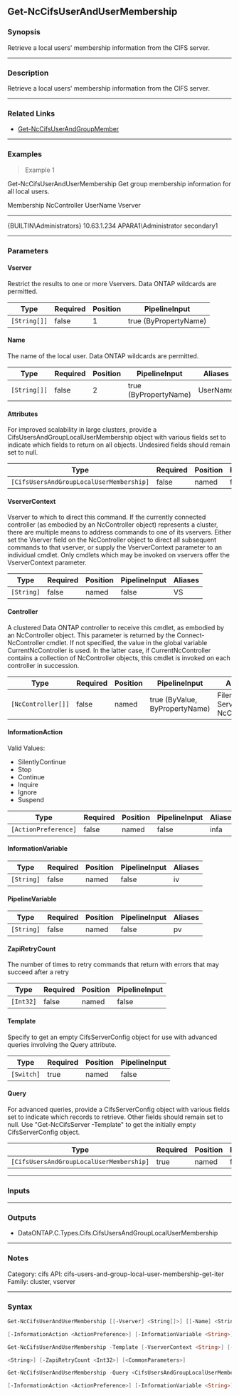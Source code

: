 Get-NcCifsUserAndUserMembership
-------------------------------

### Synopsis
Retrieve a local users' membership information from the CIFS server.

---

### Description

Retrieve a local users' membership information from the CIFS server.

---

### Related Links
* [Get-NcCifsUserAndGroupMember](Get-NcCifsUserAndGroupMember)

---

### Examples
> Example 1

Get-NcCifsUserAndUserMembership
Get group membership information for all local users.

Membership                    NcController                  UserName                      Vserver
----------                    ------------                  --------                      -------
{BUILTIN\Administrators}      10.63.1.234                   APARA1\Administrator          secondary1

---

### Parameters
#### **Vserver**
Restrict the results to one or more Vservers. Data ONTAP wildcards are permitted.

|Type        |Required|Position|PipelineInput        |
|------------|--------|--------|---------------------|
|`[String[]]`|false   |1       |true (ByPropertyName)|

#### **Name**
The name of the local user. Data ONTAP wildcards are permitted.

|Type        |Required|Position|PipelineInput        |Aliases |
|------------|--------|--------|---------------------|--------|
|`[String[]]`|false   |2       |true (ByPropertyName)|UserName|

#### **Attributes**
For improved scalability in large clusters, provide a CifsUsersAndGroupLocalUserMembership object with various fields set to indicate which fields to return on all objects.  Undesired fields should remain set to null.

|Type                                    |Required|Position|PipelineInput|
|----------------------------------------|--------|--------|-------------|
|`[CifsUsersAndGroupLocalUserMembership]`|false   |named   |false        |

#### **VserverContext**
Vserver to which to direct this command.  If the currently connected controller (as embodied by an NcController object) represents a cluster, there are multiple means to address commands to one of its vservers.  Either set the Vserver field on the NcController object to direct all subsequent commands to that vserver, or supply the VserverContext parameter to an individual cmdlet.  Only cmdlets which may be invoked on vservers offer the VserverContext parameter.

|Type      |Required|Position|PipelineInput|Aliases|
|----------|--------|--------|-------------|-------|
|`[String]`|false   |named   |false        |VS     |

#### **Controller**
A clustered Data ONTAP controller to receive this cmdlet, as embodied by an NcController object.  This parameter is returned by the Connect-NcController cmdlet.  If not specified, the value in the global variable CurrentNcController is used.  In the latter case, if CurrentNcController contains a collection of NcController objects, this cmdlet is invoked on each controller in succession.

|Type              |Required|Position|PipelineInput                 |Aliases                          |
|------------------|--------|--------|------------------------------|---------------------------------|
|`[NcController[]]`|false   |named   |true (ByValue, ByPropertyName)|Filer<br/>Server<br/>NcController|

#### **InformationAction**

Valid Values:

* SilentlyContinue
* Stop
* Continue
* Inquire
* Ignore
* Suspend

|Type                |Required|Position|PipelineInput|Aliases|
|--------------------|--------|--------|-------------|-------|
|`[ActionPreference]`|false   |named   |false        |infa   |

#### **InformationVariable**

|Type      |Required|Position|PipelineInput|Aliases|
|----------|--------|--------|-------------|-------|
|`[String]`|false   |named   |false        |iv     |

#### **PipelineVariable**

|Type      |Required|Position|PipelineInput|Aliases|
|----------|--------|--------|-------------|-------|
|`[String]`|false   |named   |false        |pv     |

#### **ZapiRetryCount**
The number of times to retry commands that return with errors that may succeed after a retry

|Type     |Required|Position|PipelineInput|
|---------|--------|--------|-------------|
|`[Int32]`|false   |named   |false        |

#### **Template**
Specify to get an empty CifsServerConfig object for use with advanced queries involving the Query attribute.

|Type      |Required|Position|PipelineInput|
|----------|--------|--------|-------------|
|`[Switch]`|true    |named   |false        |

#### **Query**
For advanced queries, provide a CifsServerConfig object with various fields set to indicate which records to retrieve.  Other fields should remain set to null.  Use "Get-NcCifsServer -Template" to get the initially empty CifsServerConfig object.

|Type                                    |Required|Position|PipelineInput|
|----------------------------------------|--------|--------|-------------|
|`[CifsUsersAndGroupLocalUserMembership]`|true    |named   |false        |

---

### Inputs

---

### Outputs
* DataONTAP.C.Types.Cifs.CifsUsersAndGroupLocalUserMembership

---

### Notes
Category: cifs
API: cifs-users-and-group-local-user-membership-get-iter
Family: cluster, vserver

---

### Syntax
```PowerShell
Get-NcCifsUserAndUserMembership [[-Vserver] <String[]>] [[-Name] <String[]>] [-Attributes <CifsUsersAndGroupLocalUserMembership>] [-VserverContext <String>] [-Controller <NcController[]>] 
```
```PowerShell
[-InformationAction <ActionPreference>] [-InformationVariable <String>] [-PipelineVariable <String>] [-ZapiRetryCount <Int32>] [<CommonParameters>]
```
```PowerShell
Get-NcCifsUserAndUserMembership -Template [-VserverContext <String>] [-Controller <NcController[]>] [-InformationAction <ActionPreference>] [-InformationVariable <String>] [-PipelineVariable 
```
```PowerShell
<String>] [-ZapiRetryCount <Int32>] [<CommonParameters>]
```
```PowerShell
Get-NcCifsUserAndUserMembership -Query <CifsUsersAndGroupLocalUserMembership> [-Attributes <CifsUsersAndGroupLocalUserMembership>] [-VserverContext <String>] [-Controller <NcController[]>] 
```
```PowerShell
[-InformationAction <ActionPreference>] [-InformationVariable <String>] [-PipelineVariable <String>] [-ZapiRetryCount <Int32>] [<CommonParameters>]
```
